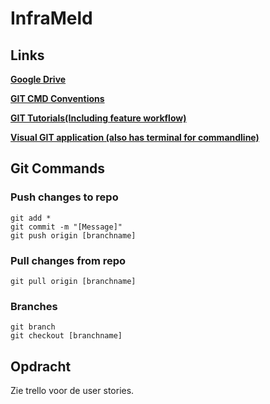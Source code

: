 # InfraMeld

## Links

[**Google Drive**](https://drive.google.com/drive/folders/0AN7gO1Lc35E-Uk9PVA "Group Google Drive")

[**GIT CMD Conventions**](../master/conventions/GIT.md "Git Command Conventions")

[**GIT Tutorials(Including feature workflow)**](https://www.atlassian.com/git/tutorials/comparing-workflows "Git tutorials")

[**Visual GIT application (also has terminal for commandline)**](https://www.sourcetreeapp.com/ "SourceTree")

## Git Commands
### Push changes to repo
```git
git add *
git commit -m "[Message]"
git push origin [branchname]
```

### Pull changes from repo
```git
git pull origin [branchname]
```

### Branches
```git
git branch
git checkout [branchname]
```

## Opdracht
Zie trello voor de user stories.
